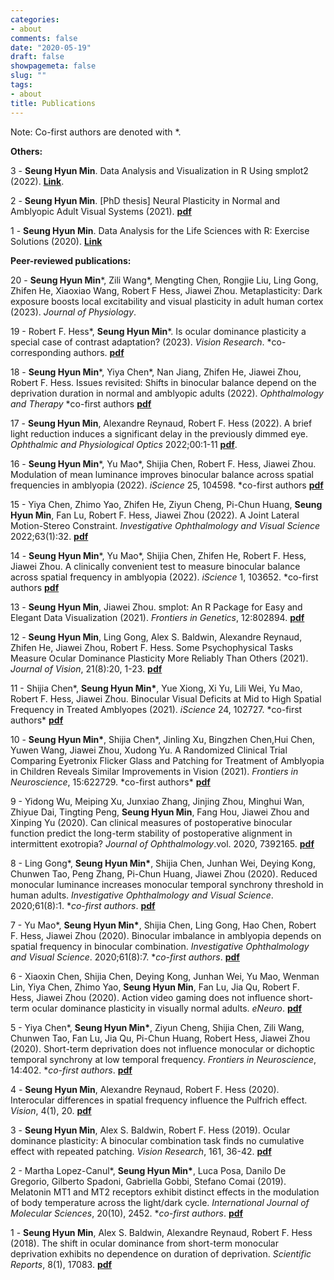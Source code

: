 ```yaml
---
categories:
- about
comments: false
date: "2020-05-19"
draft: false
showpagemeta: false
slug: ""
tags:
- about
title: Publications
---
```


Note: Co-first authors are denoted with *.

**Others:**

3 - **Seung Hyun Min**. Data Analysis and Visualization in R Using smplot2 (2022). [__Link__](https://smin95.com/dataviz/). 

2 - **Seung Hyun Min**. [PhD thesis] Neural Plasticity in Normal and Amblyopic Adult Visual Systems (2021). [**pdf**](pubs/thesis.pdf)

1 - **Seung Hyun Min**. Data Analysis for the Life Sciences with R: Exercise Solutions (2020). [__Link__](https://smin95.github.io/da4ls_exercise_solution/)

**Peer-reviewed publications:**

20 - **Seung Hyun Min**\*, Zili Wang\*, Mengting Chen, Rongjie Liu, Ling Gong, Zhifen He, Xiaoxiao Wang, Robert F Hess, Jiawei Zhou. Metaplasticity: Dark exposure boosts local excitability and visual plasticity in adult human cortex (2023). *Journal of Physiology*. 

19 - Robert F. Hess\*, **Seung Hyun Min**\*. Is ocular dominance plasticity a special case of contrast adaptation? (2023). *Vision Research*. \*co-corresponding authors. [**pdf**](pubs/hess2023.pdf)

18 - **Seung Hyun Min**\*, Yiya Chen\*, Nan Jiang, Zhifen He, Jiawei Zhou, Robert F. Hess. Issues revisited: Shifts in binocular balance depend on the deprivation duration in normal and amblyopic adults (2022). *Ophthalmology and Therapy* \*co-first authors [**pdf**](pubs/min2022d.pdf)

17 - **Seung Hyun Min**, Alexandre Reynaud, Robert F. Hess (2022). A brief light reduction induces a significant delay in the previously dimmed eye. *Ophthalmic and Physiological Optics* 2022;00:1-11 [**pdf**](pubs/min2022c.pdf).

16 - **Seung Hyun Min**\*, Yu Mao\*, Shijia Chen, Robert F. Hess, Jiawei Zhou. Modulation of mean luminance improves binocular balance across spatial frequencies in amblyopia (2022). *iScience*  25, 104598. \*co-first authors [**pdf**](pubs/min2022b.pdf)

15 - Yiya Chen, Zhimo Yao, Zhifen He, Ziyun Cheng, Pi-Chun Huang, **Seung Hyun Min**, Fan Lu, Robert F. Hess, Jiawei Zhou (2022). A Joint Lateral Motion-Stereo Constraint. *Investigative Ophthalmology and Visual Science* 2022;63(1):32. [**pdf**](pubs/chen2022.pdf)

14 - **Seung Hyun Min**\*, Yu Mao\*, Shijia Chen, Zhifen He, Robert F. Hess, Jiawei Zhou. A clinically convenient
test to measure binocular balance across spatial frequency in amblyopia (2022). *iScience*  1, 103652. \*co-first authors [**pdf**](pubs/min2022.pdf)

13 - **Seung Hyun Min**, Jiawei Zhou. smplot: An R Package for Easy and Elegant Data Visualization (2021). *Frontiers in Genetics*, 12:802894. [**pdf**](pubs/smplot2021.pdf)

12 - **Seung Hyun Min**, Ling Gong, Alex S. Baldwin, Alexandre Reynaud, Zhifen He, Jiawei Zhou, Robert F. Hess. Some Psychophysical Tasks Measure Ocular Dominance Plasticity More Reliably Than Others (2021). *Journal of Vision*, 21(8):20, 1-23. [**pdf**](pubs/min2021.pdf)

11 - Shijia Chen\*, **Seung Hyun Min\***, Yue Xiong, Xi Yu, Lili Wei, Yu Mao, Robert F. Hess, Jiawei Zhou. Binocular Visual Deficits at Mid to High Spatial Frequency in Treated Amblyopes (2021). *iScience* 24, 102727. \*co-first authors* [**pdf**](pubs/chen2021.pdf)

10 - **Seung Hyun Min\***, Shijia Chen\*, Jinling Xu, Bingzhen Chen,Hui Chen, Yuwen Wang, Jiawei Zhou, Xudong Yu. A Randomized Clinical Trial Comparing Eyetronix Flicker Glass and Patching for Treatment of Amblyopia in Children Reveals Similar Improvements in Vision (2021). *Frontiers in Neuroscience*,  15:622729. \*co-first authors* [**pdf**](pubs/flicker2021.pdf)

9 - Yidong Wu, Meiping Xu, Junxiao Zhang, Jinjing Zhou, Minghui Wan, Zhiyue Dai, Tingting Peng, **Seung Hyun Min**, Fang Hou, Jiawei Zhou and Xinping Yu (2020). Can clinical measures of postoperative binocular function predict the long-term stability of postoperative alignment in intermittent exotropia? *Journal of Ophthalmology*.vol. 2020, 7392165. [**pdf**](pubs/wu2020.pdf)

8 - Ling Gong\*, **Seung Hyun Min\***, Shijia Chen, Junhan Wei, Deying Kong, Chunwen Tao, Peng Zhang, Pi-Chun Huang, Jiawei Zhou (2020). Reduced monocular luminance increases monocular temporal synchrony threshold in human adults. *Investigative Ophthalmology and Visual Science*. 2020;61(8):1. \**co-first authors*. [**pdf**](pubs/gong2020.pdf)

7 - Yu Mao\*, **Seung Hyun Min\***, Shijia Chen, Ling Gong, Hao Chen, Robert F. Hess, Jiawei Zhou (2020). Binocular imbalance in amblyopia depends on spatial frequency in binocular combination. *Investigative Ophthalmology and Visual Science*. 2020;61(8):7. \**co-first authors*. [**pdf**](pubs/mao2020.pdf)

6 - Xiaoxin Chen, Shijia Chen, Deying Kong, Junhan Wei, Yu Mao, Wenman Lin, Yiya Chen, Zhimo Yao, **Seung Hyun Min**, Fan Lu, Jia Qu, Robert F. Hess, Jiawei Zhou (2020). Action video gaming does not influence short-term ocular dominance plasticity in visually normal adults. *eNeuro*. [**pdf**](pubs/xchen2020.pdf)

5 - Yiya Chen\*, **Seung Hyun Min\***, Ziyun Cheng, Shijia Chen, Zili Wang, Chunwen Tao, Fan Lu, Jia Qu, Pi-Chun Huang, Robert Hess, Jiawei Zhou (2020). Short-term deprivation does not influence monocular or dichoptic temporal synchrony at low temporal frequency. *Frontiers in Neuroscience*, 14:402.  \**co-first authors*. [**pdf**](pubs/ychen2020.pdf)

4 - **Seung Hyun Min**, Alexandre Reynaud, Robert F. Hess (2020). Interocular differences in spatial frequency influence the Pulfrich effect. *Vision*, 4(1), 20. [**pdf**](pubs/min2020.pdf) 

3 - **Seung Hyun Min**, Alex S. Baldwin, Robert F. Hess (2019). Ocular dominance plasticity: A binocular combination task finds no cumulative effect with repeated patching. *Vision Research*, 161, 36-42. [**pdf**](pubs/min2019.pdf)

2 -  Martha Lopez-Canul\*, **Seung Hyun Min\***, Luca Posa, Danilo De Gregorio, Gilberto Spadoni, Gabriella Gobbi, Stefano Comai (2019). Melatonin MT1 and MT2 receptors exhibit distinct effects in the modulation of body temperature across the light/dark cycle. *International Journal of Molecular Sciences*, 20(10), 2452.  \**co-first authors*. [**pdf**](pubs/martha2019.pdf)

1 - **Seung Hyun Min**, Alex S. Baldwin, Alexandre Reynaud, Robert F. Hess (2018). The shift in ocular dominance from short-term monocular deprivation exhibits no dependence on duration of deprivation. *Scientific Reports*, 8(1), 17083. [**pdf**](pubs/min2018.pdf)


